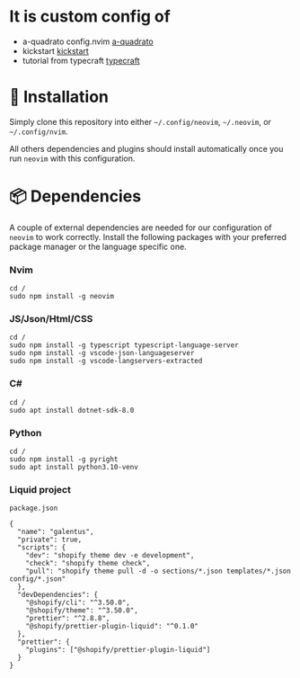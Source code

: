<!-- markdownlint-disable first-line-heading -->

# It is custom config of 
- a-quadrato config.nvim [a-quadrato](https://github.com/a-quadrato/config.nvim)
- kickstart [kickstart](https://github.com/nvim-lua/kickstart.nvim)
- tutorial from typecraft [typecraft](https://www.youtube.com/playlist?list=PLsz00TDipIffreIaUNk64KxTIkQaGguqn)

# **🔧 Installation**

Simply clone this repository into either `~/.config/neovim`, `~/.neovim`, or `~/.config/nvim`.

All others dependencies and plugins should install automatically once you run `neovim`
with this configuration.

# **📦 Dependencies**

A couple of external dependencies are needed for our configuration of `neovim` to
work correctly. Install the following packages with your preferred package
manager or the language specific one.

### Nvim
```
cd /
sudo npm install -g neovim
```
### JS/Json/Html/CSS
```
cd /
sudo npm install -g typescript typescript-language-server
sudo npm install -g vscode-json-languageserver
sudo npm install -g vscode-langservers-extracted
```
### C#
```
cd /
sudo apt install dotnet-sdk-8.0
```
### Python
```
cd /
sudo npm install -g pyright
sudo apt install python3.10-venv
```
### Liquid project
``package.json``
```
{
  "name": "galentus",
  "private": true,
  "scripts": {
    "dev": "shopify theme dev -e development",
    "check": "shopify theme check",
    "pull": "shopify theme pull -d -o sections/*.json templates/*.json config/*.json"
  },
  "devDependencies": {
    "@shopify/cli": "^3.50.0",
    "@shopify/theme": "^3.50.0",
    "prettier": "^2.8.8",
    "@shopify/prettier-plugin-liquid": "^0.1.0"  
  },
  "prettier": {
    "plugins": ["@shopify/prettier-plugin-liquid"]  
  }
}

```
